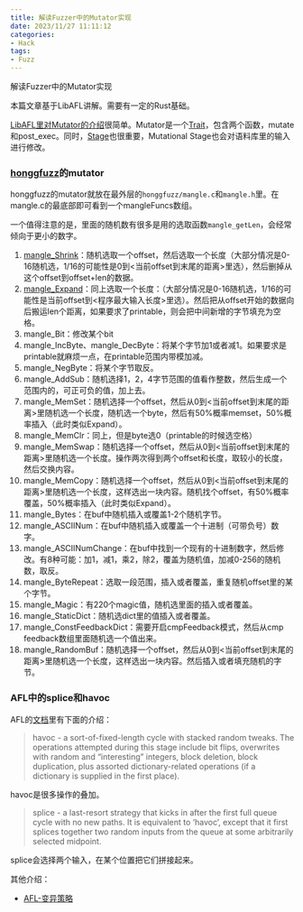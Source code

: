 ```yaml
---
title: 解读Fuzzer中的Mutator实现
date: 2023/11/27 11:11:12
categories:
- Hack
tags:
- Fuzz
---
```


解读Fuzzer中的Mutator实现

<!-- more -->

本篇文章基于LibAFL讲解。需要有一定的Rust基础。

[LibAFL里对Mutator的介绍](https://aflplus.plus/libafl-book/core_concepts/mutator.html)很简单。Mutator是一个[Trait](https://docs.rs/libafl/0.11.1/libafl/mutators/trait.Mutator.html)，包含两个函数，mutate和post_exec。同时，[Stage](https://aflplus.plus/libafl-book/core_concepts/stage.html)也很重要，Mutational Stage也会对语料库里的输入进行修改。

### [honggfuzz](https://honggfuzz.dev/)的mutator

honggfuzz的mutator就放在最外层的`honggfuzz/mangle.c`和`mangle.h`里。在mangle.c的最底部即可看到一个mangleFuncs数组。

一个值得注意的是，里面的随机数有很多是用的选取函数`mangle_getLen`，会经常倾向于更小的数字。

1. [mangle_Shrink](https://github.com/google/honggfuzz/blob/88709ce60f45ee13666a2628f03467c57429c7db/mangle.c#L687)：随机选取一个offset，然后选取一个长度（大部分情况是0-16随机选，1/16的可能性是0到<当前offset到末尾的距离>里选），然后删掉从这个offset到offset+len的数据。
1. [mangle_Expand](https://github.com/google/honggfuzz/blob/88709ce60f45ee13666a2628f03467c57429c7db/mangle.c#L675)：同上选取一个长度：（大部分情况是0-16随机选，1/16的可能性是当前offset到<程序最大输入长度>里选）。然后把从offset开始的数据向后搬运len个距离，如果要求了printable，则会把中间新增的字节填充为空格。
1. mangle_Bit：修改某个bit
1. mangle_IncByte、mangle_DecByte：将某个字节加1或者减1。如果要求是printable就麻烦一点，在printable范围内带模加减。
1. mangle_NegByte：将某个字节取反。
1. mangle_AddSub：随机选择1，2，4字节范围的值看作整数，然后生成一个范围内的，可正可负的值，加上去。
1. mangle_MemSet：随机选择一个offset，然后从0到<当前offset到末尾的距离>里随机选一个长度，随机选一个byte，然后有50%概率memset，50%概率插入（此时类似Expand）。
1. mangle_MemClr：同上，但是byte选0（printable的时候选空格）
1. mangle_MemSwap：随机选择一个offset，然后从0到<当前offset到末尾的距离>里随机选一个长度。操作两次得到两个offset和长度，取较小的长度，然后交换内容。
1. mangle_MemCopy：随机选择一个offset，然后从0到<当前offset到末尾的距离>里随机选一个长度，这样选出一块内容。随机找个offset，有50%概率覆盖，50%概率插入（此时类似Expand）。
1. mangle_Bytes：在buf中随机插入或覆盖1-2个随机字节。
1. mangle_ASCIINum：在buf中随机插入或覆盖一个十进制（可带负号）数字。
1. mangle_ASCIINumChange：在buf中找到一个现有的十进制数字，然后修改。有8种可能：加1，减1，乘2，除2，覆盖为随机值，加减0-256的随机数，取反。
1. mangle_ByteRepeat：选取一段范围，插入或者覆盖，重复随机offset里的某个字节。
1. mangle_Magic：有220个magic值，随机选里面的插入或者覆盖。
1. mangle_StaticDict：随机选dict里的值插入或者覆盖。
1. mangle_ConstFeedbackDict：需要开启cmpFeedback模式，然后从cmp feedback数组里面随机选一个值出来。
1. mangle_RandomBuf：随机选择一个offset，然后从0到<当前offset到末尾的距离>里随机选一个长度，这样选出一块内容。然后插入或者填充随机的字节。

### AFL中的splice和havoc

AFL的[文档](https://afl-1.readthedocs.io/en/latest/user_guide.html)里有下面的介绍：

> havoc - a sort-of-fixed-length cycle with stacked random tweaks. The operations attempted during this stage include bit flips, overwrites with random and “interesting” integers, block deletion, block duplication, plus assorted dictionary-related operations (if a dictionary is supplied in the first place).

havoc是很多操作的叠加。

> splice - a last-resort strategy that kicks in after the first full queue cycle with no new paths. It is equivalent to ‘havoc’, except that it first splices together two random inputs from the queue at some arbitrarily selected midpoint.

splice会选择两个输入，在某个位置把它们拼接起来。

其他介绍：
- [AFL-变异策略](https://www.zrzz.site/posts/49460ecb/)
